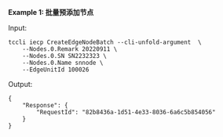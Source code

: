 **Example 1: 批量预添加节点**



Input: 

```
tccli iecp CreateEdgeNodeBatch --cli-unfold-argument  \
    --Nodes.0.Remark 20220911 \
    --Nodes.0.SN SN2232323 \
    --Nodes.0.Name snnode \
    --EdgeUnitId 100026
```

Output: 
```
{
    "Response": {
        "RequestId": "82b8436a-1d51-4e33-8036-6a6c5b854056"
    }
}
```

